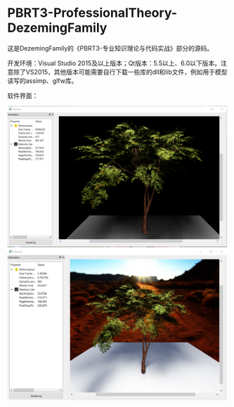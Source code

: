 # PBRT3-ProfessionalTheory-DezemingFamily
这是DezemingFamily的《PBRT3-专业知识理论与代码实战》部分的源码。

开发环境：Visual Studio 2015及以上版本；Qt版本：5.5以上、6.0以下版本。注意除了VS2015，其他版本可能需要自行下载一些库的dll和lib文件，例如用于模型读写的assimp、glfw库。

软件界面：

<img src="https://github.com/feimos32/PBRT3-ProfessionalTheory-DezemingFamily/blob/main/Images/%E8%BD%AF%E4%BB%B6%E7%95%8C%E9%9D%A2-18-1.png" width="500px">

<img src="https://github.com/feimos32/PBRT3-ProfessionalTheory-DezemingFamily/blob/main/Images/%E8%BD%AF%E4%BB%B6%E7%95%8C%E9%9D%A2-18-2.png" width="500px">





